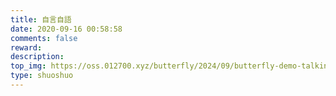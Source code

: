 ```yaml
---
title: 自言自語
date: 2020-09-16 00:58:58
comments: false
reward:
description:
top_img: https://oss.012700.xyz/butterfly/2024/09/butterfly-demo-talking-top-img.jpg
type: shuoshuo
---
```

